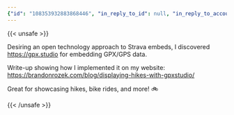 ```yaml
---
{"id": "108353932883868446", "in_reply_to_id": null, "in_reply_to_account_id": null, "sensitive": false, "spoiler_text": "", "visibility": "public", "language": "en", "replies_count": 1, "reblogs_count": 1, "favourites_count": 5, "edited_at": null, "reblog": null, "application": null, "account": {"id": "108219415927856966", "username": "brozek", "acct": "brozek", "display_name": "Brandon Rozek", "url": "https://fosstodon.org/@brozek", "avatar": "https://cdn.fosstodon.org/accounts/avatars/108/219/415/927/856/966/original/c007afd0c6749859.png", "avatar_static": "https://cdn.fosstodon.org/accounts/avatars/108/219/415/927/856/966/original/c007afd0c6749859.png", "header": "https://fosstodon.org/headers/original/missing.png", "header_static": "https://fosstodon.org/headers/original/missing.png", "emojis": [{"shortcode": "kdelight", "url": "https://cdn.fosstodon.org/custom_emojis/images/000/106/750/original/22f2a8da54322c05.png", "static_url": "https://cdn.fosstodon.org/custom_emojis/images/000/106/750/static/22f2a8da54322c05.png", "visible_in_picker": true}, {"shortcode": "fedora", "url": "https://cdn.fosstodon.org/custom_emojis/images/000/225/367/original/f0c78925a380caa3.png", "static_url": "https://cdn.fosstodon.org/custom_emojis/images/000/225/367/static/f0c78925a380caa3.png", "visible_in_picker": true}, {"shortcode": "firefoxnew", "url": "https://cdn.fosstodon.org/custom_emojis/images/000/106/753/original/9ad36311d3fa683b.png", "static_url": "https://cdn.fosstodon.org/custom_emojis/images/000/106/753/static/9ad36311d3fa683b.png", "visible_in_picker": true}, {"shortcode": "thunderbird", "url": "https://cdn.fosstodon.org/custom_emojis/images/000/010/377/original/4bc6f0caa347f85a.png", "static_url": "https://cdn.fosstodon.org/custom_emojis/images/000/010/377/static/4bc6f0caa347f85a.png", "visible_in_picker": true}, {"shortcode": "nextcloud", "url": "https://cdn.fosstodon.org/custom_emojis/images/000/010/361/original/nextcloud.png", "static_url": "https://cdn.fosstodon.org/custom_emojis/images/000/010/361/static/nextcloud.png", "visible_in_picker": true}], "fields": [{"name": "Website", "value": "<a href=\"https://brandonrozek.com\" target=\"_blank\" rel=\"nofollow noopener noreferrer me\"><span class=\"invisible\">https://</span><span class=\"\">brandonrozek.com</span><span class=\"invisible\"></span></a>", "verified_at": "2022-05-01T03:44:26.506+00:00"}, {"name": "GitHub", "value": "<a href=\"https://github.com/Brandon-Rozek\" target=\"_blank\" rel=\"nofollow noopener noreferrer me\"><span class=\"invisible\">https://</span><span class=\"\">github.com/Brandon-Rozek</span><span class=\"invisible\"></span></a>", "verified_at": null}, {"name": "Uses", "value": ":kdelight: :fedora: :firefoxnew: :thunderbird: :nextcloud:", "verified_at": null}]}, "media_attachments": [{"id": "108353924942275664", "type": "image", "url": "https://cdn.fosstodon.org/media_attachments/files/108/353/924/942/275/664/original/42942d02003e0f42.png", "preview_url": "https://cdn.fosstodon.org/media_attachments/files/108/353/924/942/275/664/small/42942d02003e0f42.png", "remote_url": null, "preview_remote_url": null, "text_url": null, "meta": {"original": {"width": 794, "height": 498, "size": "794x498", "aspect": 1.5943775100401607}, "small": {"width": 505, "height": 317, "size": "505x317", "aspect": 1.5930599369085174}, "focus": {"x": -1.0, "y": -1.0}}, "description": "Map showing a large pond and a path denoting where Brandon hiked that day. It comes with some statistics about distance, average speed, and duration as well as an elevation profile of the entire hike.", "blurhash": "U7QvwMND-p+~DgIo%3r^?d?bbJ9ZbW9Y9FkC"}], "mentions": [], "tags": [], "emojis": [], "card": {"url": "https://gpx.studio/", "title": "gpx.studio \u2014 the online GPX file editor", "description": "View, edit and create GPX files online: add, move and delete points, merge multiple files, reverse, add timestamps, edit waypoints and more!", "type": "link", "author_name": "", "author_url": "", "provider_name": "", "provider_url": "", "html": "", "width": 400, "height": 210, "image": "https://cdn.fosstodon.org/cache/preview_cards/images/009/427/283/original/0c26ceb02e0ca29b.png", "embed_url": "", "blurhash": "UISigQoLx]bHt7j[j[ay~qj[M{ofs:WBWVj["}, "poll": null, "syndication": "https://fosstodon.org/@brozek/108353932883868446", "date": "2022-05-23T23:50:05.973Z"}
---
```

{{< unsafe >}}
<p>Desiring an open technology approach to Strava embeds, I discovered <a href="https://gpx.studio" target="_blank" rel="nofollow noopener noreferrer"><span class="invisible">https://</span><span class="">gpx.studio</span><span class="invisible"></span></a> for embedding GPX/GPS data.</p><p>Write-up showing how I implemented it on my website:<br /><a href="https://brandonrozek.com/blog/displaying-hikes-with-gpxstudio/" target="_blank" rel="nofollow noopener noreferrer"><span class="invisible">https://</span><span class="ellipsis">brandonrozek.com/blog/displayi</span><span class="invisible">ng-hikes-with-gpxstudio/</span></a></p><p>Great for showcasing hikes, bike rides, and more! 🚲</p>
{{< /unsafe >}}
